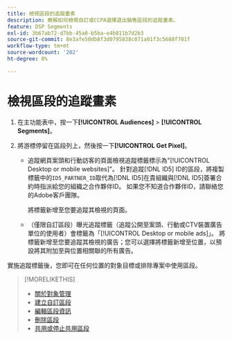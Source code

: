 ```yaml
---
title: 檢視區段的追蹤畫素
description: 瞭解如何檢視自訂或CCPA選擇退出銷售區段的追蹤畫素。
feature: DSP Segments
exl-id: 3b67ab72-d7bb-45a0-b5ba-e4b811b7d2b3
source-git-commit: 8e3afe50db8f3d0795838c071a01f3c5688f701f
workflow-type: tm+mt
source-wordcount: '202'
ht-degree: 0%

---
```


# 檢視區段的追蹤畫素

1. 在主功能表中，按一下&#x200B;**[!UICONTROL Audiences]** > **[!UICONTROL Segments]**。

1. 將游標停留在區段列上，然後按一下&#x200B;**[!UICONTROL Get Pixel]**。

   * 追蹤網頁案頭和行動訪客的頁面檢視追蹤標籤標示為&quot;[!UICONTROL Desktop or mobile websites]&quot;。 針對追蹤[!DNL ID5] ID的區段，將複製標籤中的`ID5_PARTNER_ID`取代為[!DNL ID5]在貴組織與[!DNL ID5]簽署合約時指派給您的組織之合作夥伴ID。 如果您不知道合作夥伴ID，請聯絡您的Adobe客戶團隊。

     將標籤新增至您要追蹤其檢視的頁面。

   * （僅限自訂區段）曝光追蹤標籤（追蹤公開至案頭、行動或CTV裝置廣告單位的使用者）會標籤為「[!UICONTROL Desktop or mobile ads]」。 將標籤新增至您要追蹤其檢視的廣告；您可以選擇將標籤新增至位置，以預設將其附加至與位置相關聯的所有廣告。

實施追蹤標籤後，您即可在任何位置的對象目標或排除專案中使用區段。

>[!MORELIKETHIS]
>
>* [關於對象管理](audience-about.md)
>* [建立自訂區段](custom-segment-create.md)
>* [編輯區段資訊](segment-edit.md)
>* [刪除區段](segment-delete.md)
>* [共用或停止共用區段](segment-share.md)
